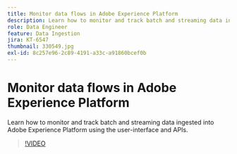 ```yaml
---
title: Monitor data flows in Adobe Experience Platform
description: Learn how to monitor and track batch and streaming data ingested into Adobe Experience Platform using the user-interface and APIs
role: Data Engineer
feature: Data Ingestion
jira: KT-6547
thumbnail: 330549.jpg
exl-id: 8c257e96-2c89-4191-a33c-a91860bcef0b
---
```

# Monitor data flows in Adobe Experience Platform

Learn how to monitor and track batch and streaming data ingested into Adobe Experience Platform using the user-interface and APIs.

>[!VIDEO](https://video.tv.adobe.com/v/3409475?quality=12&learn=on)
